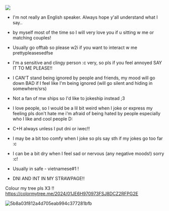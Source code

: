 ![](https://komarev.com/ghpvc/?username=miudacat&color=red)

- I'm not really an English speaker. Always hope y'all understand what I say..

- by myself most of the time so I will very love you if u sitting w me or matching couples!

- Usually go offtab so please w2i if you want to interact w me prettypleasesedfse

- I'm a sensitive and clingy person :c very, so pls if you feel annoyed SAY IT TO ME PLEASE!!

- I CAN'T stand being ignored by people and friends, my mood will go down BAD if I feel like I'm being ignored (will go silent and hiding in somewhere/srs)

- Not a fan of mw ships so I'd like to jokeship instead ;3

- I love people, so I would be a lil bit weird when I joke or express my feeling pls don't hate me i'm afraid of being hated by people especially who I like and cool people D:

- C+H always unless I put dni or iwec!!

- I may be a bit too comfy when I joke so pls say sth if my jokes go too far :c 

- I can be a bit dry when I feel sad or nervous (any negative moods!) sorry :c!

- Usually in safe - vietnamese#1 !

- DNI AND INT IN MY STRAWPAGE!!  

Colour my tree pls X3 !!
https://colormytree.me/2024/01JE6H970973FSJ8DCZ2RFPG2E

![5b8a03f812a4d705eab994c377281bfb](https://github.com/user-attachments/assets/aca0f756-669f-4e82-9fa5-b5fd5eba4aaf)

